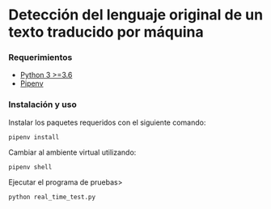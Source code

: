 # Detección del lenguaje original de un texto traducido por máquina

### Requerimientos
* [Python 3 >=3.6](https://www.python.org/)
* [Pipenv](https://pipenv.pypa.io/en/latest/)

### Instalación y uso
Instalar los paquetes requeridos con el siguiente comando:
```console
pipenv install
```

Cambiar al ambiente virtual utilizando:
```console
pipenv shell
```

Ejecutar el programa de pruebas>
```console
python real_time_test.py
```